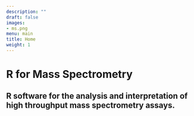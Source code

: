 ```yaml
---
description: ""
draft: false
images:
- ms.png
menu: main
title: Home
weight: 1
---
```


# R for Mass Spectrometry
## R software for the analysis and interpretation of high throughput mass spectrometry assays.
